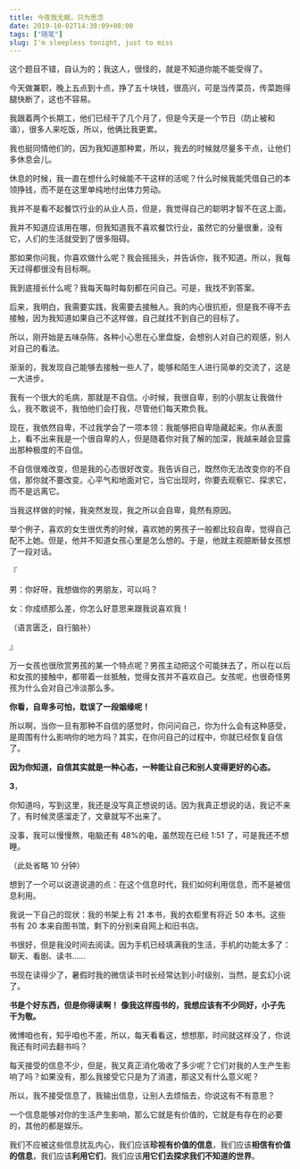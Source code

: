 ```yaml
---
title: 今夜我无眠，只为思念
date: 2019-10-02T14:38:09+08:00
tags: ["随笔"]
slug: I'm sleepless tonight, just to miss
---
```


这个题目不错，自认为的；我这人，很怪的，就是不知道你能不能受得了。

今天做兼职，晚上五点到十点，挣了五十块钱，很高兴，可是当传菜员，传菜跑得腿快断了，这也不容易。

我跟着两个长期工，他们已经干了几个月了，但是今天是一个节日（防止被和谐），很多人来吃饭，所以，他俩比我更累。

我也挺同情他们的，因为我知道那种累，所以，我去的时候就尽量多干点，让他们多休息会儿。

休息的时候，我一直在想什么时候能不干这样的活呢？什么时候我能凭借自己的本领挣钱，而不是在这里单纯地付出体力劳动。

我并不是看不起餐饮行业的从业人员，但是，我觉得自己的聪明才智不在这上面。

我并不知道应该用在哪，但我知道我不喜欢餐饮行业，虽然它的分量很重，没有它，人们的生活就受到了很多阻碍。

那如果你问我，你喜欢做什么呢？我会摇摇头，并告诉你，我不知道。所以，我每天过得都很没有目标啊。

我到底擅长什么呢？我每天每时每刻都在问自己。可是，我找不到答案。

后来，我明白，我需要实践，我需要去接触人。我的内心很抗拒，但是我不得不去接触，因为我知道如果自己不这样做，自己就找不到自己的目标了。

所以，刚开始是五味杂陈，各种小心思在心里盘旋，会想别人对自己的观感，别人对自己的看法。

渐渐的，我发现自己能够去接触一些人了，能够和陌生人进行简单的交流了，这是一大进步。

我有一个很大的毛病，那就是不自信。小时候，我很自卑，别的小朋友让我做什么，我不敢说不，我怕他们会打我，尽管他们每天欺负我。

现在，我依然自卑，不过我学会了一项本领：我能够把自卑隐藏起来。你从表面上，看不出来我是一个很自卑的人，但是随着你对我了解的加深，我越来越会显露出那种极度的不自信。

不自信很难改变，但是我的心态很好改变。我告诉自己，既然你无法改变你的不自信，那你就不要改变。心平气和地面对它，当它出现时，你要去观察它、探求它，而不是远离它。

当我这样做的时候，我突然发现，我之所以会自卑，竟然有原因。

举个例子，喜欢的女生很优秀的时候，喜欢她的男孩子一般都比较自卑，觉得自己配不上她。但是，他并不知道女孩心里是怎么想的。于是，他就主观臆断替女孩想了一段对话。

『

男：你好呀，我想做你的男朋友，可以吗？

女：你成绩那么差，你怎么好意思来跟我说喜欢我！

（语言匮乏，自行脑补）

』

万一女孩也很欣赏男孩的某一个特点呢？男孩主动把这个可能抹去了，所以在以后和女孩的接触中，都带着一丝抵触，觉得女孩并不喜欢自己。女孩呢，也很奇怪男孩为什么会对自己冷淡那么多。

**你看，自卑多可怕，耽误了一段姻缘呢！**

所以啊，当你一旦有那种不自信的感觉时，你问问自己，你为什么会有这种感受，是周围有什么影响你的地方吗？其实，在你问自己的过程中，你就已经恢复自信了。

**因为你知道，自信其实就是一种心态，一种能让自己和别人变得更好的心态。**

**3**，

你知道吗，写到这里，我还是没写真正想说的话。因为我真正想说的话，我记不来了，有时候灵感溜走了，文章就写不出来了。

没事，我可以慢慢熬，电脑还有 48%的电，虽然现在已经 1:51 了，可是我还不想睡。

（此处省略 10 分钟）

想到了一个可以说道说道的点：在这个信息时代，我们如何利用信息，而不是被信息利用。

我说一下自己的现状：我的书架上有 21 本书，我的衣柜里有将近 50 本书。这些书有 20 本来自图书馆，剩下的分别来自网上和旧书店。

书很好，但是我没时间去阅读。因为手机已经填满我的生活，手机的功能太多了：聊天、看剧、读书……

书现在读得少了，暑假时我的微信读书时长经常达到小时级别，当然，是玄幻小说了。

**书是个好东西，但是你得读啊！** **像我这样囤书的，我想应该有不少同好，小子先干为敬。**

微博咱也有，知乎咱也不差，所以，每天看看这，想想那，时间就这样没了，你说我还有时间去翻书吗？

每天接受的信息不少，但是，我又真正消化吸收了多少呢？它们对我的人生产生影响了吗？如果没有，那么我接受它只是为了消遣，那这又有什么意义呢？

所以，我不接受信息了，我输出信息，让别人去烦恼去，你说这有不有意思？

一个信息能够对你的生活产生影响，那么它就是有价值的，它就是有存在的必要的，其他的都是娱乐。

我们不应被这些信息扰乱内心，我们应该**珍视有价值的信息**，我们应该**相信有价值的信息**，我们应该**利用它们**，我们应该**用它们去探求我们不知道的世界**。
